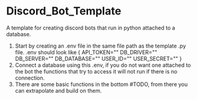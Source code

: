 # Discord_Bot_Template
A template for creating discord bots that run in python attached to a database. 

1. Start by creating an .env file in the same file path as the template .py file.
.env should look like
{
  API_TOKEN=""
  DB_DRIVER=""
  DB_SERVER=""
  DB_DATABASE=""
  USER_ID=""
  USER_SECRET="" 
 }
2. Connect a database using this .env, if you do not want one attached to the bot the functions that try to access it will not run if there is no connection.
3. There are some basic functions in the bottom #TODO, from there you can extrapolate and build on them.
